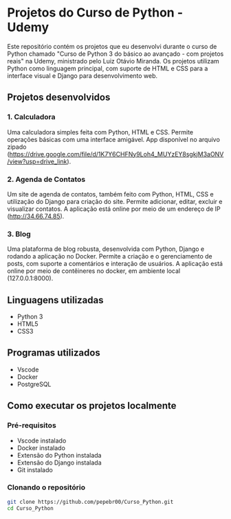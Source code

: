# Projetos do Curso de Python - Udemy

Este repositório contém os projetos que eu desenvolvi durante o curso de Python chamado "Curso de Python 3 do básico ao avançado - com projetos reais" na Udemy, ministrado pelo Luiz Otávio Miranda. Os projetos utilizam Python como linguagem principal, com suporte de HTML e CSS para a interface visual e Django para desenvolvimento web.

## Projetos desenvolvidos

### 1. Calculadora 
Uma calculadora simples feita com Python, HTML e CSS. Permite operações básicas com uma interface amigável. App disponível no arquivo zipado
(https://drive.google.com/file/d/1K7Y6CHFNy9Loh4_MUYzEY8sgkjM3aONV/view?usp=drive_link).

### 2. Agenda de Contatos 
Um site de agenda de contatos, também feito com Python, HTML, CSS e utilização do Django para criação do site. Permite adicionar, editar, excluir e visualizar contatos. A aplicação está online por meio de um endereço de IP (http://34.66.74.85).

### 3. Blog
Uma plataforma de blog robusta, desenvolvida com Python, Django e rodando a aplicação no Docker. Permite a criação e o gerenciamento de posts, com suporte a comentários e interação de usuários. A aplicação está online por meio de contêineres no docker, em ambiente local (127.0.0.1:8000).

## Linguagens utilizadas

- Python 3
- HTML5
- CSS3

## Programas utilizados 

- Vscode
- Docker
- PostgreSQL

## Como executar os projetos localmente

### Pré-requisitos

- Vscode instalado
- Docker instalado
- Extensão do Python instalada
- Extensão do Django instalada
- Git instalado

### Clonando o repositório

```bash
git clone https://github.com/pepebr00/Curso_Python.git
cd Curso_Python
